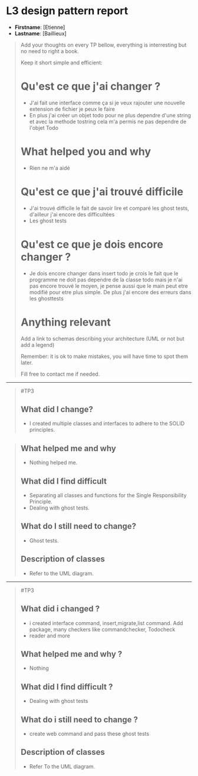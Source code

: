 # L3 design pattern report

- **Firstname**: [Etienne]
- **Lastname**: [Baillieux]


> Add your thoughts on every TP bellow, everything is interresting but no need to right a book.
> 
> Keep it short simple and efficient:
> # Qu'est ce que j'ai changer ?
> - J'ai fait une interface comme ça si je veux rajouter une nouvelle extension de fichier je peux le faire
> - En plus j'ai créer un objet todo pour ne plus dependre d'une string et avec la methode tostring cela m'a permis ne pas dependre de l'objet Todo
> 
> # What helped you and why
> - Rien ne m'a aidé 
> # Qu'est ce que j'ai trouvé difficile
> - J'ai trouvé difficile le fait de savoir lire et comparé les ghost tests, d'ailleur j'ai encore des difficultées
> - Les ghost tests 
> # Qu'est ce que je dois encore changer ?
> - Je dois encore changer dans insert todo je crois le fait que le programme ne doit pas dependre de la classe todo mais je n'ai pas encore trouvé le moyen, je pense aussi que le main peut etre modifié pour etre plus simple. De plus j'ai encore des erreurs dans les ghosttests
> # Anything relevant
> 
> Add a link to schemas describing your architecture (UML or not but add a legend)
> 
> Remember: it is ok to make mistakes, you will have time to spot them later.
> 
> Fill free to contact me if needed.

---

> #TP3
> ## What did I change?
> - I created multiple classes and interfaces to adhere to the SOLID principles.

> ## What helped me and why
> - Nothing helped me.
> ## What did I find difficult
> - Separating all classes and functions for the Single Responsibility Principle.
> - Dealing with ghost tests.
> ## What do I still need to change?
> - Ghost tests.
> ## Description of classes
> - Refer to the UML diagram.

---
> #TP3
> ## What did i changed ?
> - i created interface command, insert,migrate,list command. Add package, many checkers like commandchecker, Todocheck
> - reader and more
> ## What helped me and why ?
> - Nothing
> ## What did I find difficult ?
> - Dealing with ghost tests
> ## What do i still need to change ?
> - create web command and pass these ghost tests
> ## Description of classes
> - Refer To the UML diagram.

